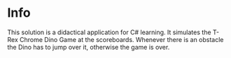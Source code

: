# Info

This solution is a didactical application for C# learning.
It simulates the T-Rex Chrome Dino Game at the scoreboards.
Whenever there is an obstacle the Dino has to jump over it, otherwise the game is over.